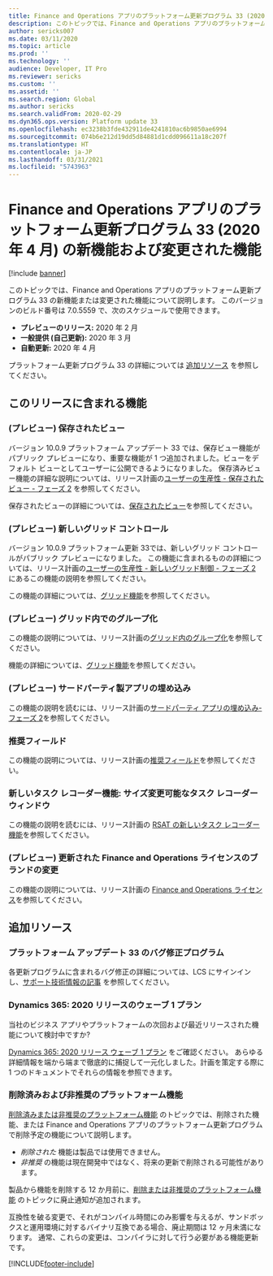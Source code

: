 ```yaml
---
title: Finance and Operations アプリのプラットフォーム更新プログラム 33 (2020 年 4 月) の新機能および変更された機能
description: このトピックでは、Finance and Operations アプリのプラットフォーム更新プログラム 33 の新機能または変更された機能について説明します。
author: sericks007
ms.date: 03/11/2020
ms.topic: article
ms.prod: ''
ms.technology: ''
audience: Developer, IT Pro
ms.reviewer: sericks
ms.custom: ''
ms.assetid: ''
ms.search.region: Global
ms.author: sericks
ms.search.validFrom: 2020-02-29
ms.dyn365.ops.version: Platform update 33
ms.openlocfilehash: ec3238b3fde432911de4241810ac6b9850ae6994
ms.sourcegitcommit: 074b6e212d19dd5d84881d1cdd096611a18c207f
ms.translationtype: HT
ms.contentlocale: ja-JP
ms.lasthandoff: 03/31/2021
ms.locfileid: "5743963"
---
```

# <a name="whats-new-or-changed-in-platform-update-33-for-finance-and-operations-apps-april-2020"></a>Finance and Operations アプリのプラットフォーム更新プログラム 33 (2020 年 4 月) の新機能および変更された機能

[!include [banner](../includes/banner.md)]

このトピックでは、Finance and Operations アプリのプラットフォーム更新プログラム 33 の新機能または変更された機能について説明します。 このバージョンのビルド番号は 7.0.5559 で、次のスケジュールで使用できます。

- **プレビューのリリース:** 2020 年 2 月
- **一般提供 (自己更新):** 2020 年 3 月
- **自動更新:** 2020 年 4 月

プラットフォーム更新プログラム 33 の詳細については [追加リソース](whats-new-platform-update-33.md#additional-resources) を参照してください。

## <a name="features-included-in-this-release"></a>このリリースに含まれる機能

### <a name="preview-saved-views"></a>(プレビュー) 保存されたビュー
バージョン 10.0.9 プラットフォーム アップデート 33 では、保存ビュー機能がパブリック プレビューになり、重要な機能が 1 つ追加されました。ビューをデフォルト ビューとしてユーザーに公開できるようになりました。 保存済みビュー機能の詳細な説明については、リリース計画の[ユーザーの生産性 - 保存されたビュー - フェーズ 2](https://docs.microsoft.com/dynamics365-release-plan/2020wave1/finance-operations-crossapp-capabilities/user-productivity--saved-views--phase-2) を参照してください。  

保存されたビューの詳細については、[保存されたビュー](https://docs.microsoft.com/dynamics365/fin-ops-core/fin-ops/get-started/saved-views)を参照してください。

### <a name="preview-new-grid-control"></a>(プレビュー) 新しいグリッド コントロール 
バージョン 10.0.9 プラットフォーム更新 33では、新しいグリッド コントロールがパブリック プレビューになりました。 この機能に含まれるものの詳細については、リリース計画の[ユーザーの生産性 - 新しいグリッド制御 - フェーズ 2](https://docs.microsoft.com/dynamics365-release-plan/2020wave1/finance-operations-crossapp-capabilities/user-productivity--new-grid-control--phase-2) にあるこの機能の説明を参照してください。

この機能の詳細については、[グリッド機能](../../fin-ops/get-started/grid-capabilities.md)を参照してください。

### <a name="preview-grouping-in-grids"></a>(プレビュー) グリッド内でのグループ化 
この機能の説明については、リリース計画の[グリッド内のグループ化](https://docs.microsoft.com/dynamics365-release-plan/2020wave1/finance-operations-crossapp-capabilities/grouping-subtotals-grids)を参照してください。

機能の詳細については、[グリッド機能](../../fin-ops/get-started/grid-capabilities.md)を参照してください。

### <a name="preview-embed-third-party-apps"></a>(プレビュー) サードパーティ製アプリの埋め込み  
この機能の説明を読むには、リリース計画の[サードパーティ アプリの埋め込み-フェーズ 2](https://docs.microsoft.com/dynamics365-release-plan/2020wave1/finance-operations-crossapp-capabilities/embed-third-party-apps--phase-2)を参照してください。

### <a name="recommended-fields"></a>推奨フィールド
この機能の説明については、リリース計画の[推奨フィールド](https://docs.microsoft.com/dynamics365-release-plan/2020wave1/finance-operations-crossapp-capabilities/recommended-fields)を参照してください。

### <a name="new-task-recorder-capabilities-resizable-task-recorder-pane"></a>新しいタスク レコーダー機能: サイズ変更可能なタスク レコーダー ウィンドウ 
この機能の説明を読むには、リリース計画の [RSAT の新しいタスク レコーダー機能](https://docs.microsoft.com/dynamics365-release-plan/2020wave1/finance-operations-crossapp-capabilities/new-task-recorder-capabilities-rsat)を参照してください。

### <a name="preview-branding-changes-for-updated-finance-and-operations-licensing"></a>(プレビュー) 更新された Finance and Operations ライセンスのブランドの変更
この機能の説明については、リリース計画の [Finance and Operations ライセンス](https://docs.microsoft.com/dynamics365-release-plan/2020wave1/finance-operations-crossapp-capabilities/finance-operations-licensing)を参照してください。

## <a name="additional-resources"></a>追加リソース

### <a name="platform-update-33-bug-fixes"></a>プラットフォーム アップデート 33 のバグ修正プログラム

各更新プログラムに含まれるバグ修正の詳細については、LCS にサインインし、[サポート技術情報の記事](https://fix.lcs.dynamics.com/Issue/Details?bugId=415033&dbType=3&qc=f7859b6f64b35924c4b067d8264f80b2d56abb8e1af2491c2c27a1f56b7f9bfb) を参照してください。

### <a name="dynamics-365-2020-release-wave-1-plan"></a>Dynamics 365: 2020 リリースのウェーブ 1 プラン

当社のビジネス アプリやプラットフォームの次回および最近リリースされた機能について検討中ですか?

[Dynamics 365: 2020 リリース ウェーブ 1 プラン](https://docs.microsoft.com/dynamics365-release-plan/2020wave1/index) をご確認ください。 あらゆる詳細情報を端から端まで徹底的に捕捉して一元化しました。計画を策定する際に 1 つのドキュメントでそれらの情報を参照できます。

### <a name="removed-and-deprecated-platform-features"></a>削除済みおよび非推奨のプラットフォーム機能

[削除済みまたは非推奨のプラットフォーム機能](removed-deprecated-features-platform-updates.md) のトピックでは、削除された機能、または Finance and Operations アプリのプラットフォーム更新プログラムで削除予定の機能について説明します。

- *削除された* 機能は製品では使用できません。
- *非推奨* の機能は現在開発中ではなく、将来の更新で削除される可能性があります。

製品から機能を削除する 12 か月前に、[削除または非推奨のプラットフォーム機能](removed-deprecated-features-platform-updates.md) のトピックに廃止通知が追加されます。

互換性を破る変更で、それがコンパイル時間にのみ影響を与えるが、サンドボックスと運用環境に対するバイナリ互換である場合、廃止期間は 12 ヶ月未満になります。 通常、これらの変更は、コンパイラに対して行う必要がある機能更新です。


[!INCLUDE[footer-include](../../../includes/footer-banner.md)]